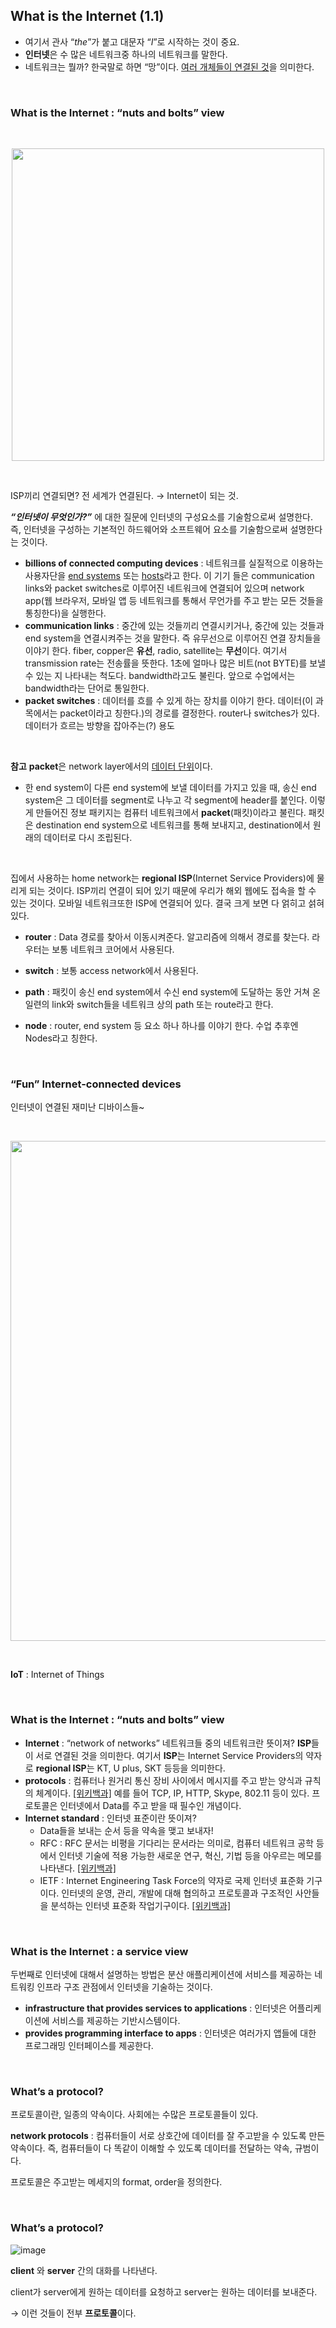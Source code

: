 ## What is the Internet (1.1)

- 여기서  관사 “_the_”가 붙고 대문자 “_I_”로 시작하는 것이 중요.
- **인터넷**은 수 많은 네트워크중 하나의 네트워크를 말한다.
- 네트워크는 뭘까? 한국말로 하면 “망”이다. <U>여러 개체들이 연결된 것</U>을 의미한다.

<br>

### What is the Internet : **“nuts and bolts” view**

<br>
<p align="center"><img width=500 alt="" src="https://user-images.githubusercontent.com/81270604/200702217-8e132529-d01d-4482-8481-91bec0209e2e.png"></p>
<br>

ISP끼리 연결되면? 전 세계가 연결된다. → Internet이 되는 것.

***“인터넷이 무엇인가?”*** 에 대한 질문에 인터넷의 구성요소를 기술함으로써 설명한다. 즉, 인터넷을 구성하는 기본적인 하드웨어와 소프트웨어 요소를 기술함으로써 설명한다는 것이다.

- **billions of connected computing devices** : 네트워크를 실질적으로 이용하는 사용자단을 <U>end systems</U> 또는 <U>hosts</U>라고 한다. 이 기기 들은 communication links와 packet switches로 이루어진 네트워크에 연결되어 있으며 network app(웹 브라우저, 모바일 앱 등 네트워크를 통해서 무언가를 주고 받는 모든 것들을 통칭한다)을 실행한다.
- **communication links** : 중간에 있는 것들끼리 연결시키거나, 중간에 있는 것들과 end system을 연결시켜주는 것을 말한다. 즉 유무선으로 이루어진 연결 장치들을 이야기 한다. fiber, copper은 **유선**, radio, satellite는 **무선**이다. 여기서 transmission rate는 전송률을 뜻한다. 1초에 얼마나 많은 비트(not BYTE)를 보낼 수 있는 지 나타내는 척도다. bandwidth라고도 불린다. 앞으로 수업에서는 bandwidth라는 단어로 통일한다.
- **packet switches** : 데이터를 흐를 수 있게 하는 장치를 이야기 한다. 데이터(이 과목에서는 packet이라고 칭한다.)의 경로를 결정한다. router나 switches가 있다. 데이터가 흐르는 방향을 잡아주는(?) 용도

<br>

**참고**
**packet**은 network layer에서의 <U>데이터 단위</U>이다. 

- 한 end system이 다른 end system에 보낼 데이터를 가지고 있을 때, 송신 end system은 그 데이터를 segment로 나누고 각 segment에 header를 붙인다. 이렇게 만들어진 정보 패키지는 컴퓨터 네트워크에서 **packet**(패킷)이라고 불린다. 패킷은 destination end system으로 네트워크를 통해 보내지고, destination에서 원래의 데이터로 다시 조립된다.

<br>

집에서 사용하는 home network는 **regional ISP**(Internet Service Providers)에 물리게 되는 것이다. ISP끼리 연결이 되어 있기 때문에 우리가 해외 웹에도 접속을 할 수 있는 것이다. 모바일 네트워크또한 ISP에 연결되어 있다. 결국 크게 보면 다 얽히고 섥혀있다. 

- **router** : Data 경로를 찾아서 이동시켜준다. 알고리즘에 의해서 경로를 찾는다. 라우터는 보통 네트워크 코어에서 사용된다.

- **switch** : 보통 access network에서 사용된다.

- **path** : 패킷이 송신 end system에서 수신 end system에 도달하는 동안 거쳐 온 일련의 link와 switch들을 네트워크 상의 path 또는 route라고 한다.  

- **node** : router, end system 등 요소 하나 하나를 이야기 한다. 수업 추후엔 Nodes라고 칭한다. 

<br>

### “Fun” Internet-connected devices

인터넷이 연결된 재미난 디바이스들~

<br>

<p align="center"><img src="https://user-images.githubusercontent.com/81270604/200702278-dee57098-e945-456e-a57e-6bd0575fddf4.png" width=800></p>

<br>

**IoT** : Internet of Things

<br>

### What is the Internet : **“nuts and bolts” view**

- **Internet** : “network of networks” 네트워크들 중의 네트워크란 뜻이져? **ISP**들이 서로 연결된 것을 의미한다. 여기서 **ISP**는 Internet Service Providers의 약자로 **regional ISP**는 KT, U plus, SKT 등등을 의미한다.
- **protocols** : 컴퓨터나 원거리 통신 장비 사이에서 메시지를 주고 받는 양식과 규칙의 체계이다. [[위키백과]](https://ko.wikipedia.org/wiki/%ED%86%B5%EC%8B%A0_%ED%94%84%EB%A1%9C%ED%86%A0%EC%BD%9C) 예를 들어 TCP, IP, HTTP, Skype, 802.11 등이 있다. 프로토콜은 인터넷에서 Data를 주고 받을 때 필수인 개념이다.
- **Internet standard** : 인터넷 표준이란 뜻이져?
    - Data들을 보내는 순서 등을 약속을 맺고 보내자!
    - RFC : RFC 문서는 비평을 기다리는 문서라는 의미로, 컴퓨터 네트워크 공학 등에서 인터넷 기술에 적용 가능한 새로운 연구, 혁신, 기법 등을 아우르는 메모를 나타낸다. [[위키백과]](https://ko.wikipedia.org/wiki/RFC)
    - IETF : Internet Engineering Task Force의 약자로 국제 인터넷 표준화 기구이다. 인터넷의 운영, 관리, 개발에 대해 협의하고 프로토콜과 구조적인 사안들을 분석하는 인터넷 표준화 작업기구이다. [[위키백과]](https://ko.wikipedia.org/wiki/%EA%B5%AD%EC%A0%9C_%EC%9D%B8%ED%84%B0%EB%84%B7_%ED%91%9C%EC%A4%80%ED%99%94_%EA%B8%B0%EA%B5%AC)

<br>

### What is the Internet : **a service view**

두번째로 인터넷에 대해서 설명하는 방법은 분산 애플리케이션에 서비스를 제공하는 네트워킹 인프라 구조 관점에서 인터넷을 기술하는 것이다.

- **infrastructure that provides services to applications** : 인터넷은 어플리케이션에 서비스를 제공하는 기반시스템이다.
- **provides programming interface to apps** : 인터넷은 여러가지 앱들에 대한 프로그래밍 인터페이스를 제공한다.

<br>

### What’s a protocol?

프로토콜이란, 일종의 약속이다. 사회에는 수많은 프로토콜들이 있다. 

**network protocols** : 컴퓨터들이 서로 상호간에 데이터를 잘 주고받을 수 있도록 만든 약속이다. 즉, 컴퓨터들이 다 똑같이 이해할 수 있도록 데이터를 전달하는 약속, 규범이다. 

프로토콜은 주고받는 메세지의 format, order을 정의한다. 

<br>

### What’s a protocol?

![image](https://user-images.githubusercontent.com/81270604/200702344-2555ade8-71b7-4088-9828-604d5e4b73ee.png)

**client** 와 **server** 간의 대화를 나타낸다. 

client가 server에게 원하는 데이터를 요청하고 server는 원하는 데이터를 보내준다. 

→ 이런 것들이 전부 **프로토콜**이다.